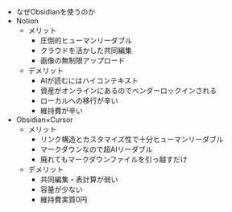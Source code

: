 
- なぜObsidianを使うのか
- Notion
	- メリット
		- 圧倒的ヒューマンリーダブル
		- クラウドを活かした共同編集
		- 画像の無制限アップロード
	- デメリット
		- AIが読むにはハイコンテキスト
		- 資産がオンラインにあるのでベンダーロックインされる
		- ローカルへの移行が辛い
		- 維持費が辛い
- Obsidian×Cursor
	- メリット
		- リンク構造とカスタマイズ性で十分ヒューマンリーダブル
		- マークダウンなので超AIリーダブル
		- 廃れてもマークダウンファイルを引っ越すだけ
	- デメリット
		- 共同編集・表計算が弱い
		- 容量が少ない
		- 維持費実質0円